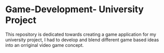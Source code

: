 # Game-Development- University Project

This repository is dedicated towards creating a game application for my university project, I had to develop and blend different game based ideas into an orriginal video game concept. 
